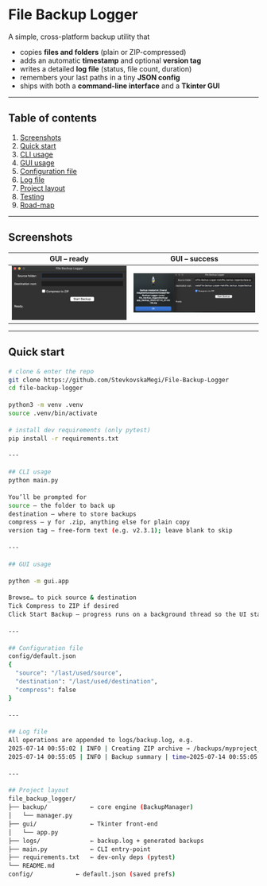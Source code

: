 # File Backup Logger

A simple, cross-platform backup utility that

* copies **files and folders** (plain or ZIP-compressed)
* adds an automatic **timestamp** and optional **version tag**
* writes a detailed **log file** (status, file count, duration)
* remembers your last paths in a tiny **JSON config**
* ships with both a **command-line interface** and a **Tkinter GUI**


---

## Table of contents
1. [Screenshots](#screenshots)
2. [Quick start](#quick-start)
3. [CLI usage](#cli-usage)
4. [GUI usage](#gui-usage)
5. [Configuration file](#configuration-file)
6. [Log file](#log-file)
7. [Project layout](#project-layout)
8. [Testing](#testing)
9. [Road-map](#road-map)

---

## Screenshots
| GUI – ready | GUI – success |
|-------------|---------------|
| ![Source / destination picker](/file_backup_logger/docs/img/gui_idle.png) | ![Backup finished](/file_backup_logger/docs/img/gui_done.png) |


---

## Quick start

```bash
# clone & enter the repo
git clone https://github.com/StevkovskaMegi/File-Backup-Logger
cd file-backup-logger        

python3 -m venv .venv
source .venv/bin/activate           

# install dev requirements (only pytest)
pip install -r requirements.txt

---

## CLI usage
python main.py

You’ll be prompted for
source – the folder to back up
destination – where to store backups
compress – y for .zip, anything else for plain copy
version tag – free-form text (e.g. v2.3.1); leave blank to skip

---

## GUI usage

python -m gui.app

Browse… to pick source & destination
Tick Compress to ZIP if desired
Click Start Backup – progress runs on a background thread so the UI stays responsive.

---

## Configuration file
config/default.json
{
  "source": "/last/used/source",
  "destination": "/last/used/destination",
  "compress": false
}

---

## Log file
All operations are appended to logs/backup.log, e.g.
2025-07-14 00:55:02 | INFO | Creating ZIP archive → /backups/myproject_backup_2025-07-14_00-55-02.zip
2025-07-14 00:55:05 | INFO | Backup summary | time=2025-07-14 00:55:05 | src=/Users/me/myproject | dest=/backups/myproject_backup_2025-07-14_00-55-02.zip | files=128 | duration=2.73s

---

## Project layout
file_backup_logger/
├── backup/            ← core engine (BackupManager)
│   └── manager.py
├── gui/               ← Tkinter front-end
│   └── app.py
├── logs/              ← backup.log + generated backups
├── main.py            ← CLI entry-point
├── requirements.txt   ← dev-only deps (pytest)
└── README.md
config/            ← default.json (saved prefs)


